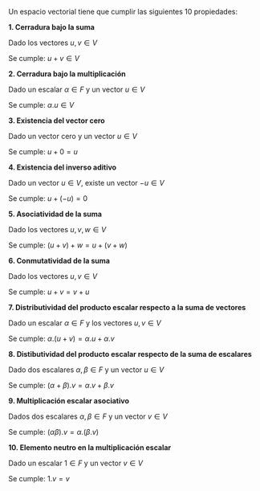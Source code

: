 Un espacio vectorial tiene que cumplir las siguientes 10 propiedades: 

**1. Cerradura bajo la suma**

Dado los vectores $u, v \in V$ 

Se cumple: $u+v \in V$

**2. Cerradura bajo la multiplicación**

Dado un escalar $\alpha \in F$ y un vector $u \in V$

Se cumple: $\alpha . u \in V$

**3. Existencia del vector cero**

Dado un vector cero y un vector $u \in V$

Se cumple: $u+0=u$

**4. Existencia del inverso aditivo**

Dado un vector $u \in V$, existe un vector $-u \in V$ 

Se cumple: $u+(-u)=0$

**5. Asociatividad de la suma**

Dado los vectores $u, v, w \in V$

Se cumple: $(u+v)+w=u+(v+w)$

**6. Conmutatividad de la suma**

Dado los vectores $u, v \in V$

Se cumple: $u+v=v+u$

**7. Distributividad del producto escalar respecto a la suma de vectores**

Dado un escalar $\alpha \in F$ y los vectores $u, v \in V$

Se cumple: $\alpha . (u+v) = \alpha . u + \alpha . v$

**8. Distibutividad del producto escalar respecto de la suma de escalares**

Dado dos escalares $\alpha, \beta \in F$ y un vector $u \in V$

Se cumple: $(\alpha + \beta).v=\alpha . v + \beta . v$

**9. Multiplicación escalar asociativo**

Dados dos escalares $\alpha, \beta \in F$ y un vector $v \in V$

Se cumple: $(\alpha \beta).v=\alpha . (\beta . v)$

**10. Elemento neutro en la multiplicación escalar**

Dado un escalar $1 \in F$ y un vector $v \in V$

Se cumple: $1 . v=v$
